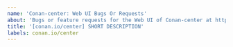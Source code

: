 ```yaml
---
name: 'Conan-center: Web UI Bugs Or Requests'
about: 'Bugs or feature requests for the Web UI of Conan-center at https://conan.io/center'
title: '[conan.io/center] SHORT DESCRIPTION'
labels: conan.io/center
---
```


<!-- What is your problem or feature request? Please be as specific as possible! -->
